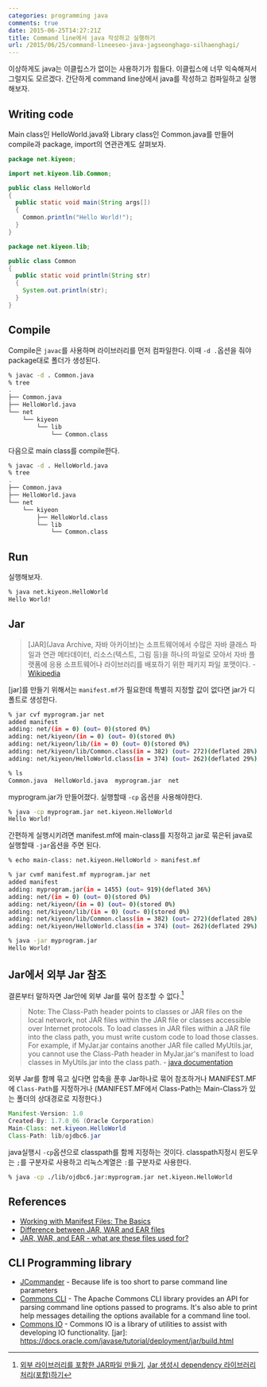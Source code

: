 ```yaml
---
categories: programming java
comments: true
date: 2015-06-25T14:27:21Z
title: Command line에서 java 작성하고 실행하기
url: /2015/06/25/command-lineeseo-java-jagseonghago-silhaenghagi/
---
```


이상하게도 java는 이클립스가 없이는 사용하기가 힘들다. 이클립스에 너무 익숙해져서 그럴지도 모르겠다. 간단하게 command line상에서 java를 작성하고 컴파일하고 실행해보자.

<!--more-->
## Writing code
Main class인 HelloWorld.java와 Library class인 Common.java를 만들어 compile과 package, import의 연관관계도 살펴보자.
``` java HelloWorld.java
package net.kiyeon;

import net.kiyeon.lib.Common;

public class HelloWorld
{
  public static void main(String args[])
  {
    Common.println("Hello World!");
  }
}
```

``` java Common.java
package net.kiyeon.lib;

public class Common
{
  public static void println(String str)
  {
    System.out.println(str);
  }
}
```


## Compile
Compile은 `javac`를 사용하며 라이브러리를 먼저 컴파일한다. 이때 `-d .`옵션을 줘야 package대로 폴더가 생성된다.
``` bash
% javac -d . Common.java
% tree
.
├── Common.java
├── HelloWorld.java
└── net
    └── kiyeon
        └── lib
            └── Common.class
```

다음으로 main class를 compile한다.
``` bash
% javac -d . HelloWorld.java
% tree
.
├── Common.java
├── HelloWorld.java
└── net
    └── kiyeon
        ├── HelloWorld.class
        └── lib
            └── Common.class
```

## Run
실행해보자.
``` bash
% java net.kiyeon.HelloWorld
Hello World!
```

## Jar
> [JAR]\(Java Archive, 자바 아카이브\)는 소프트웨어에서 수많은 자바 클래스 파일과 연관 메타데이터, 리소스(텍스트, 그림 등)을 하나의 파일로 모아서 자바 플랫폼에 응용 소프트웨어나 라이브러리를 배포하기 위한 패키지 파일 포맷이다. - [Wikipedia](https://ko.wikipedia.org/wiki/JAR_\(%ED%8C%8C%EC%9D%BC_%ED%8F%AC%EB%A7%B7\))

[jar]를 만들기 위해서는 `manifest.mf`가 필요한데 특별히 지정할 값이 없다면 jar가 디폴트로 생성한다.
``` bash
% jar cvf myprogram.jar net
added manifest
adding: net/(in = 0) (out= 0)(stored 0%)
adding: net/kiyeon/(in = 0) (out= 0)(stored 0%)
adding: net/kiyeon/lib/(in = 0) (out= 0)(stored 0%)
adding: net/kiyeon/lib/Common.class(in = 382) (out= 272)(deflated 28%)
adding: net/kiyeon/HelloWorld.class(in = 374) (out= 262)(deflated 29%)

% ls
Common.java  HelloWorld.java  myprogram.jar  net
```

myprogram.jar가 만들어졌다. 실행할때 `-cp` 옵션을 사용해야한다.
``` bash
% java -cp myprogram.jar net.kiyeon.HelloWorld
Hello World!
```

간편하게 실행시키려면 manifest.mf에 main-class를 지정하고 jar로 묶은뒤 java로 실행할때 `-jar`옵션을 주면 된다.
``` bash
% echo main-class: net.kiyeon.HelloWorld > manifest.mf

% jar cvmf manifest.mf myprogram.jar net
added manifest
adding: myprogram.jar(in = 1455) (out= 919)(deflated 36%)
adding: net/(in = 0) (out= 0)(stored 0%)
adding: net/kiyeon/(in = 0) (out= 0)(stored 0%)
adding: net/kiyeon/lib/(in = 0) (out= 0)(stored 0%)
adding: net/kiyeon/lib/Common.class(in = 382) (out= 272)(deflated 28%)
adding: net/kiyeon/HelloWorld.class(in = 374) (out= 262)(deflated 29%)

% java -jar myprogram.jar
Hello World!
```


## Jar에서 외부 Jar 참조
결론부터 말하자면 Jar안에 외부 Jar를 묶어 참조할 수 없다.[^1]

> Note: The Class-Path header points to classes or JAR files on the local network, not JAR files within the JAR file or classes accessible over Internet protocols. To load classes in JAR files within a JAR file into the class path, you must write custom code to load those classes. For example, if MyJar.jar contains another JAR file called MyUtils.jar, you cannot use the Class-Path header in MyJar.jar's manifest to load classes in MyUtils.jar into the class path. - [java documentation](https://docs.oracle.com/javase/tutorial/deployment/jar/downman.html)

외부 Jar를 함께 묶고 싶다면 압축을 푼후 Jar하나로 묶어 참조하거나 MANIFEST.MF에 `Class-Path`를 지정하거나 (MANIFEST.MF에서 Class-Path는 Main-Class가 있는 폴더의 상대경로로 지정한다.)
``` java MANIFEST.MF
Manifest-Version: 1.0
Created-By: 1.7.0_06 (Oracle Corporation)
Main-Class: net.kiyeon.HelloWorld
Class-Path: lib/ojdbc6.jar
```

java실행시 `-cp`옵션으로 classpath를 함께 지정하는 것이다. classpath지정시 윈도우는 `;`를 구분자로 사용하고 리눅스계열은 `:`를 구분자로 사용한다.
``` bash
% java -cp ./lib/ojdbc6.jar:myprogram.jar net.kiyeon.HelloWorld
```

## References
  * [Working with Manifest Files: The Basics](https://docs.oracle.com/javase/tutorial/deployment/jar/manifestindex.html)
  * [Difference between JAR, WAR and EAR files](https://kkpaidi.wordpress.com/2013/07/15/difference-between-jar-war-and-ear-files/)
  * [JAR, WAR, and EAR - what are these files used for?](http://geekexplains.blogspot.kr/2008/06/jar-war-and-ear-what-are-these-files.html)

## CLI Programming library
  * [JCommander](http://jcommander.org/) - Because life is too short to parse command line parameters
  * [Commons CLI](http://commons.apache.org/proper/commons-cli/) - The Apache Commons CLI library provides an API for parsing command line options passed to programs. It's also able to print help messages detailing the options available for a command line tool.
  * [Commons IO](http://commons.apache.org/proper/commons-io/) - Commons IO is a library of utilities to assist with developing IO functionality.
[jar]: https://docs.oracle.com/javase/tutorial/deployment/jar/build.html


[^1]: [외부 라이브러리를 포함한 JAR파일 만들기](http://veenvalu.tistory.com/14), [Jar 생성시 dependency 라이브러리 처리(포함)하기](http://blog.cjred.net/164)
